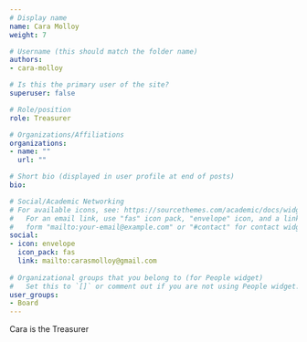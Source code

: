 ```yaml
---
# Display name
name: Cara Molloy
weight: 7

# Username (this should match the folder name)
authors:
- cara-molloy

# Is this the primary user of the site?
superuser: false

# Role/position
role: Treasurer

# Organizations/Affiliations
organizations:
- name: ""
  url: ""

# Short bio (displayed in user profile at end of posts)
bio:

# Social/Academic Networking
# For available icons, see: https://sourcethemes.com/academic/docs/widgets/#icons
#   For an email link, use "fas" icon pack, "envelope" icon, and a link in the
#   form "mailto:your-email@example.com" or "#contact" for contact widget.
social:
- icon: envelope
  icon_pack: fas
  link: mailto:carasmolloy@gmail.com
  
# Organizational groups that you belong to (for People widget)
#   Set this to `[]` or comment out if you are not using People widget.  
user_groups:
- Board
---
```


Cara is the Treasurer
